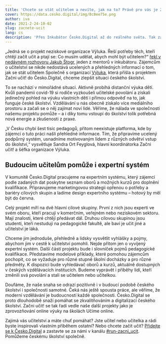 ```yaml
---
title: 'Chcete se stát učitelem a nevíte, jak na to? Právě pro vás je Začni učit!'
cover: https://data.cesko.digital/img/8c8ee75e.png
author: iva
date: 2021-2-24-10-02
slug: zacnete-ucit
lang: cs
description: 'Přes Inkubátor Česko.Digital až do reálného světa. Tak začala cesta, jejímž cílem je zvýšit počet učitelů v českém školství a prestiž tohoto smysluplného povolání. Projekt Začni učit! nabízí zájemcům o učitelství elegantním a přístupným způsobem potřebné informace a usnadňuje jim cestu za katedru. Přehledně poradí s doplněním nutné kvalifikace i s prvními kroky.'
---
```


„Jedná se o projekt neziskové organizace Výluka. Řeší potřeby těch, kteří chtějí začít učit a ptají se: Co musím udělat, abych mohl být učitelem?“ [řekl v nedávném rozhovoru Jakub Štogr](https://blog.cesko.digital/2021/02/rozhovor-inkubator), jeden z mentorů v inkubátoru. Zájemcům o učitelství se nikde nedostává ucelených a přehledných informací o tom, jak se stát učitelem Společně s organizací [Výluka](https://vyluka.org/), která přišla s projektem Začni učit! do Česko.Digital, chceme zlepšit situaci českého školství.

To se nachází v mimořádné situaci. Aktivně probíhá distanční výuka dětí. Kvůli pandemii covid-19 si rodiče vyzkoušeli učitelské povolání a získali jedinečný pohled na výuku vlastních dětí i přímou odpověď na to, jak funguje české školství. Vzdělávání u nás obecně získalo více mediálního prostoru a začali se o něj zajímat noví lidé. Věříme, že nálada ve společnosti našemu projektu pomůže – a i díky tomu vstoupí do školství tolik potřebná nová energie a zkušenosti z praxe.

„V Česku chybí šest tisíc pedagogů, přitom neexistuje platforma, kde by zájemci o tuto práci našli přehledné informace. Tím, že připravíme ucelený podpůrný systém, usnadníme motivovaným lidem z různých odvětví vstup do školství,“ vysvětluje Sandra Ort Feyglová, hlavní koordinátorka Začni učit! a šéfka organizace Výluka.

## Budoucím učitelům pomůže i expertní systém

V komunitě Česko.Digital pracujeme na expertním systému, který zájemci podle zadaných dat poskytne seznam oborů a možných kurzů pro doplnění kvalifikace. Připravujeme marketingovou strategii opřenou o potřeby a bariéry cílových skupin a ladíme design expertního systému – hotový by měl být do června.

Celý projekt míří na dvě hlavní cílové skupiny. První z nich jsou experti ve svém oboru, kteří pracují v komerčním, veřejném nebo neziskovém sektoru. Mají znalosti, které chtějí předávat dál. Druhou cílovou skupinou jsou studenti, kteří nestudují na pedagogické fakultě, ale baví je učit jiné a učitelství je láká.

Chceme jim jednoduše, přehledně a lidsky vysvětlit vyhlášky a pojmy, abychom jim v cestě k učitelství pomohli. Nejde přitom jen o vyvíjený expertní systém. Další částí projektu bude i slovníček pojmů pedagogické kvalifikace. Představíme modelové příklady, které pomohou zájemcům pochopit, co se vyžaduje pro různé stupně školní docházky a pro různé předměty. K dispozici bude vyhledávač oborů a kurzů, aktuálně dostupných v českých vzdělávacích institucích. Budeme vyprávět i příběhy lidí, kteří změnili svá povolání a stali se učitelem nebo učitelkou.

Doufáme, že naše snaha se odrazí pozitivně i v budoucí podobě českého školství i společnosti samotné. Čeká nás ještě spousta práce, ale věříme, že moderní vzdělávání je budoucností každé společnosti. Česko.Digital se proto dlouhodobě snaží pomáhat se zkvalitňováním a digitalizací českého školství. Začni učit! se tak řadí vedle naše další projekty jako je zprovozňování online výuky na školách Učíme online.

Zajímá vás učitelství a máte chuť pomáhat? Jste učitel nebo učitelka a rádi byste inspirovali vlastním příběhem ostatní? Nebo chcete začít učit? [Přidejte se k Česko.Digital](https://join.cesko.digital) a zastavte se za námi v kanálu [#run-zacni_ucit](https://cesko-digital.slack.com/archives/C01CDSTV8KF). Pomůžeme českému školství společně.

